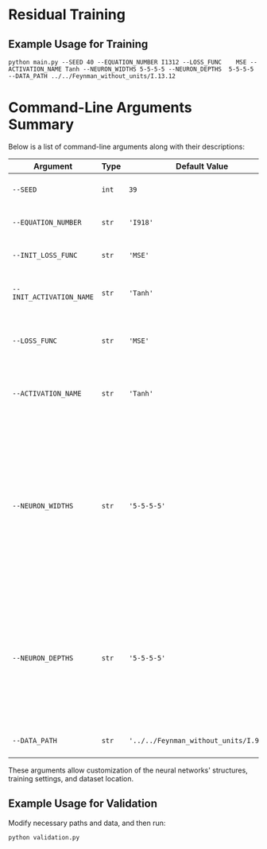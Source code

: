 # Residual Training

## Example Usage for Training
    python main.py --SEED 40 --EQUATION_NUMBER I1312 --LOSS_FUNC    MSE --ACTIVATION_NAME Tanh --NEURON_WIDTHS 5-5-5-5 --NEURON_DEPTHS  5-5-5-5 --DATA_PATH ../../Feynman_without_units/I.13.12
    
# Command-Line Arguments Summary

Below is a list of command-line arguments along with their descriptions:

| Argument                 | Type  | Default Value                     | Description |
|--------------------------|------|---------------------------------|-------------|
| `--SEED`                | `int`  | `39`                            | Random seed for reproducibility. |
| `--EQUATION_NUMBER`      | `str`  | `'I918'`                        | Identifier for the equation being used. |
| `--INIT_LOSS_FUNC`       | `str`  | `'MSE'`                          | Loss function for the initial network. |
| `--INIT_ACTIVATION_NAME` | `str`  | `'Tanh'`                         | Activation function for the initial network. |
| `--LOSS_FUNC`           | `str`  | `'MSE'`                          | Loss function to be used in training the residual networks. |
| `--ACTIVATION_NAME`     | `str`  | `'Tanh'`                         | Activation function to be used in the residual networks. |
| `--NEURON_WIDTHS`       | `str`  | `'5-5-5-5'`                      | Defines the widths (number of neurons per layer) of each of the networks. 5-5-5-5 means one initial network and three residual networks which each have 5 neurons in each hidden layer. |
| `--NEURON_DEPTHS`       | `str`  | `'5-5-5-5'`                      | Defines the depths of each of the neural networks. 5-5-5-5 means one initial network and three residual networks which each have 5 hidden layers.|
| `--DATA_PATH`           | `str`  | `'../../Feynman_without_units/I.9.18'` | Path to the training dataset. |

These arguments allow customization of the neural networks' structures, training settings, and dataset location.

## Example Usage for Validation
Modify necessary paths and data, and then run:

    python validation.py
